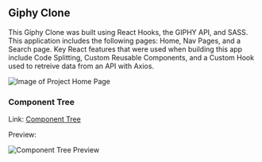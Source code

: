 ## Giphy Clone

This Giphy Clone was built using React Hooks, the GIPHY API, and SASS. This application includes the following pages: Home, Nav Pages, and a Search page. Key React features that were used when building this app include Code Splitting, Custom Reusable Components, and a Custom Hook used to retreive data from an API with Axios.

![Image of Project Home Page](https://i.ibb.co/zND8cFh/Screen-Shot-2020-10-16-at-2-10-40-PM.png)

### Component Tree

Link: [Component Tree](https://app.diagrams.net/#G13BROVWobErLl29by_B5SP98B3y4Zh0BG)

Preview: 

![Component Tree Preview](https://i.ibb.co/BG9QW5g/Screenshot-5.png)
